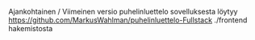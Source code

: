 Ajankohtainen / Viimeinen versio puhelinluettelo sovelluksesta löytyy <https://github.com/MarkusWahlman/puhelinluettelo-Fullstack> ./frontend hakemistosta

